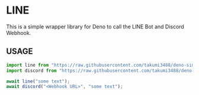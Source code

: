 # LINE

This is a simple wrapper library for Deno to call the LINE Bot and Discord Webhook.

## USAGE

```ts
import line from "https://raw.githubusercontent.com/takumi3488/deno-simple-bot/main/line.ts";
import discord from "https://raw.githubusercontent.com/takumi3488/deno-simple-bot/main/discord.ts";

await line("some text");
await discord("<Webhook URL>", "some text");
```
